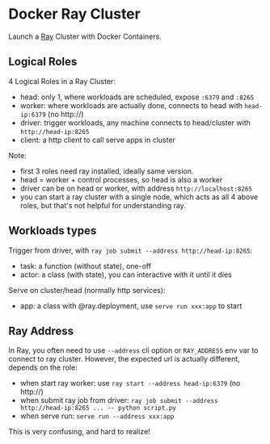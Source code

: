 # Docker Ray Cluster

Launch a [Ray](https://docs.ray.io/) Cluster with Docker Containers.

## Logical Roles

4 Logical Roles in a Ray Cluster:
- head: only 1, where workloads are scheduled, expose `:6379` and `:8265`
- worker: where workloads are actually done, connects to head with `head-ip:6379` (no http://)
- driver: trigger workloads, any machine connects to head/cluster with `http://head-ip:8265`
- client: a http client to call serve apps in cluster

Note:
- first 3 roles need ray installed, ideally same version.
- head = worker + control processes, so head is also a worker
- driver can be on head or worker, with address `http://localhost:8265`
- you can start a ray cluster with a single node, which acts as all 4 above roles, but that's not helpful for understanding ray.

## Workloads types

Trigger from driver, with `ray job submit --address http://head-ip:8265`:
- task: a function (without state), one-off
- actor: a class (with state), you can interactive with it until it dies

Serve on cluster/head (normally http services):
- app: a class with @ray.deployment, use `serve run xxx:app` to start

## Ray Address

In Ray, you often need to use `--address` cli option or `RAY_ADDRESS` env var to connect to ray cluster.
However, the expected url is actually different, depends on the role:

- when start ray worker: use `ray start --address head-ip:6379` (no http://)
- when submit ray job from driver: `ray job submit --address http://head-ip:8265 ... -- python script.py`
- when serve run: `serve run --address xxx:app`

This is very confusing, and hard to realize!
